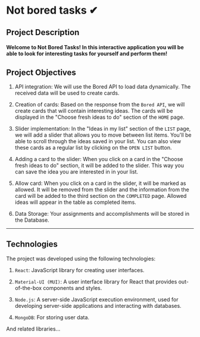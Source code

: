 # Not bored tasks ✔

## Project Description

#### Welcome to Not Bored Tasks! In this interactive application you will be able to look for interesting tasks for yourself and perform them!

## Project Objectives

1. API integration: We will use the Bored API to load data dynamically. The received data will be used to create cards.

2. Creation of cards: Based on the response from the `Bored API`, we will create cards that will contain interesting ideas. The cards will be displayed in the "Choose fresh ideas to do" section of the `HOME` page.

3. Slider implementation: In the "Ideas in my list" section of the `LIST` page, we will add a slider that allows you to move between list items. You'll be able to scroll through the ideas saved in your list. You can also view these cards as a regular list by clicking on the `OPEN LIST` button.

4. Adding a card to the slider: When you click on a card in the "Choose fresh ideas to do" section, it will be added to the slider. This way you can save the idea you are interested in in your list.

5. Allow card: When you click on a card in the slider, it will be marked as allowed. It will be removed from the slider and the information from the card will be added to the third section on the `COMPLETED` page. Allowed ideas will appear in the table as completed items.

6. Data Storage: Your assignments and accomplishments will be stored in the Database.

---

## Technologies

 The project was developed using the following technologies:

1. `React`: JavaScript library for creating user interfaces.

2. `Material-UI (MUI)`: A user interface library for React that provides out-of-the-box components and styles.

3. `Node.js`: A server-side JavaScript execution environment, used for developing server-side applications and interacting with databases.

4. `MongoDB`: For storing user data.

And related libraries...
